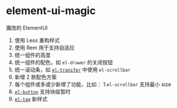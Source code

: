 <h1>element-ui-magic</h1>

魔改的 ElementUI

1. 使用 Less 重构样式
2. 使用 Rem 用于支持自适应
3. 统一组件的高度
4. 统一组件的配色，如 `el-drawer` 的关闭按钮
5. 统一滚动条，如 [`el-transfer`](https://hezulong1.github.io/element-ui-magic/#/zh-CN/component/transfer#ji-chu-yong-fa) 中使用 `el-scrollbar`
6. 新增 2 款配色方案
7. 每个组件或多或少新增了功能，比如：
  1.`el-scrollbar` 支持最小 size
  2. [`el-button`](https://hezulong1.github.io/element-ui-magic/#/zh-CN/component/button#ji-chu-yong-fa) 支持块级暂时
  3. [`el-tag`](https://hezulong1.github.io/element-ui-magic/#/zh-CN/component/tag#bu-tong-zhu-ti) 新样式

